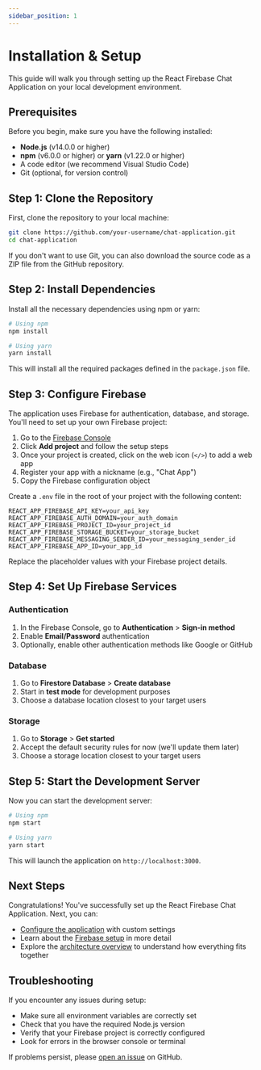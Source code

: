 ```yaml
---
sidebar_position: 1
---
```


# Installation & Setup

This guide will walk you through setting up the React Firebase Chat Application on your local development environment.

## Prerequisites

Before you begin, make sure you have the following installed:

- **Node.js** (v14.0.0 or higher)
- **npm** (v6.0.0 or higher) or **yarn** (v1.22.0 or higher)
- A code editor (we recommend Visual Studio Code)
- Git (optional, for version control)

## Step 1: Clone the Repository

First, clone the repository to your local machine:

```bash
git clone https://github.com/your-username/chat-application.git
cd chat-application
```

If you don't want to use Git, you can also download the source code as a ZIP file from the GitHub repository.

## Step 2: Install Dependencies

Install all the necessary dependencies using npm or yarn:

```bash
# Using npm
npm install

# Using yarn
yarn install
```

This will install all the required packages defined in the `package.json` file.

## Step 3: Configure Firebase

The application uses Firebase for authentication, database, and storage. You'll need to set up your own Firebase project:

1. Go to the [Firebase Console](https://console.firebase.google.com/)
2. Click **Add project** and follow the setup steps
3. Once your project is created, click on the web icon (<code>&lt;/&gt;</code>) to add a web app
4. Register your app with a nickname (e.g., "Chat App")
5. Copy the Firebase configuration object

Create a `.env` file in the root of your project with the following content:

```
REACT_APP_FIREBASE_API_KEY=your_api_key
REACT_APP_FIREBASE_AUTH_DOMAIN=your_auth_domain
REACT_APP_FIREBASE_PROJECT_ID=your_project_id
REACT_APP_FIREBASE_STORAGE_BUCKET=your_storage_bucket
REACT_APP_FIREBASE_MESSAGING_SENDER_ID=your_messaging_sender_id
REACT_APP_FIREBASE_APP_ID=your_app_id
```

Replace the placeholder values with your Firebase project details.

## Step 4: Set Up Firebase Services

### Authentication

1. In the Firebase Console, go to **Authentication** > **Sign-in method**
2. Enable **Email/Password** authentication
3. Optionally, enable other authentication methods like Google or GitHub

### Database

1. Go to **Firestore Database** > **Create database**
2. Start in **test mode** for development purposes
3. Choose a database location closest to your target users

### Storage

1. Go to **Storage** > **Get started**
2. Accept the default security rules for now (we'll update them later)
3. Choose a storage location closest to your target users

## Step 5: Start the Development Server

Now you can start the development server:

```bash
# Using npm
npm start

# Using yarn
yarn start
```

This will launch the application on `http://localhost:3000`.

## Next Steps

Congratulations! You've successfully set up the React Firebase Chat Application. Next, you can:

- [Configure the application](configuration) with custom settings
- Learn about the [Firebase setup](firebase-setup) in more detail
- Explore the [architecture overview](../architecture/overview) to understand how everything fits together

## Troubleshooting

If you encounter any issues during setup:

- Make sure all environment variables are correctly set
- Check that you have the required Node.js version
- Verify that your Firebase project is correctly configured
- Look for errors in the browser console or terminal

If problems persist, please [open an issue](https://github.com/your-username/chat-application/issues) on GitHub. 